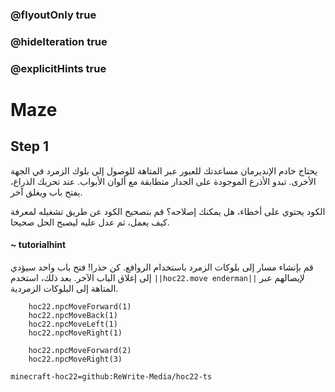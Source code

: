 ### @flyoutOnly true
### @hideIteration true
### @explicitHints true


# Maze

## Step 1
يحتاج خادم الإنديرمان مساعدتك للعبور عبر المتاهة للوصول إلى بلوك الزمرد في الجهة الأخرى. تبدو الأذرع الموجودة على الجدار متطابقة مع ألوان الأبواب. عند تحريك الذراع، يفتح باب ويغلق آخر.

الكود يحتوي على أخطاء، هل يمكنك إصلاحه؟ قم بتصحيح الكود عن طريق تشغيله لمعرفة كيف يعمل، ثم عدل عليه ليصبح الحل صحيحا.

#### ~ tutorialhint  
قم بإنشاء مسار إلى بلوكات الزمرد باستخدام الروافع. كن حذرا! فتح باب واحد سيؤدي إلى إغلاق الباب الآخر. بعد ذلك، استخدم  ``||hoc22.move enderman||`` لإيصالهم عبر المتاهة إلى البلوكات الزمردية.



```ghost
    hoc22.npcMoveForward(1)
    hoc22.npcMoveBack(1)
    hoc22.npcMoveLeft(1)
    hoc22.npcMoveRight(1)
```
```template
    hoc22.npcMoveForward(2)
    hoc22.npcMoveRight(3) 
```
```package
minecraft-hoc22=github:ReWrite-Media/hoc22-ts
```